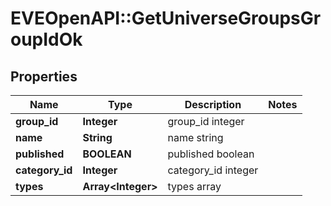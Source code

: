 # EVEOpenAPI::GetUniverseGroupsGroupIdOk

## Properties
Name | Type | Description | Notes
------------ | ------------- | ------------- | -------------
**group_id** | **Integer** | group_id integer | 
**name** | **String** | name string | 
**published** | **BOOLEAN** | published boolean | 
**category_id** | **Integer** | category_id integer | 
**types** | **Array&lt;Integer&gt;** | types array | 


